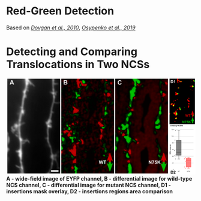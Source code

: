 Red-Green Detection
===================
Based on _[Dovgan et al., 2010](https://pubmed.ncbi.nlm.nih.gov/20704590/)_, _[Osypenko et al., 2019](https://doi.org/10.1016/j.nbd.2019.104529)_

# Detecting and Comparing Translocations in Two NCSs
![](pic/rg_wt_vs_mut.png)
__A - wide-field image of EYFP channel, B - differential image for wild-type NCS channel, C - differential image for mutant NCS channel, D1 - insertions mask overlay, D2 - insertions regions area comparison__